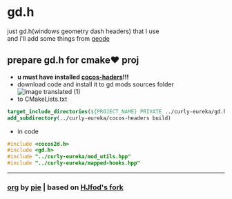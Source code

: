 # gd.h
just gd.h(windows geometry dash headers) that I use
</br>and i'll add some things from [geode](https://github.com/geode-sdk/geode/tree/main/bindings)

## prepare gd.h for cmake❤️ proj
- **u must have installed [cocos-haders](https://github.com/HJfod/cocos-headers)!!!**
- download code and install it to gd mods sources folder
![image translated (1)](https://user-images.githubusercontent.com/90561697/225808803-f85860f8-5814-4d6a-b251-082e165e1473.jpg)
- to CMakeLists.txt
```cmake
target_include_directories(${PROJECT_NAME} PRIVATE ../curly-eureka/gd.h/ ../curly-eureka/gd.h/include)
add_subdirectory(../curly-eureka/cocos-headers build)
```
- in code
```cpp
#include <cocos2d.h>
#include <gd.h>
#include "../curly-eureka/mod_utils.hpp"
#include "../curly-eureka/mapped-hooks.hpp"
```
---
### [org](https://github.com/poweredbypie/gd.h) by [pie](https://github.com/poweredbypie) | based on [HJfod's fork](https://github.com/HJfod/gd.h)
